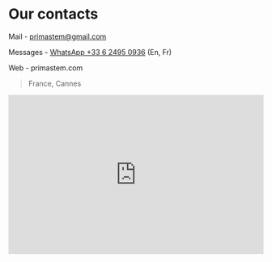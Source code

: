 # Our contacts

Mail - [primastem@gmail.com](mailto:primastem@gmail.com)

Messages - [WhatsApp +33 6 2495 0936](https://api.whatsapp.com/send?phone=33624950936) (En, Fr)

Web - primastem.com

> France, Cannes

<iframe src="https://www.google.com/maps/embed?pb=!1m18!1m12!1m3!1d92551.38938437164!2d6.9270504926141205!3d43.53922815494842!2m3!1f0!2f0!3f0!3m2!1i1024!2i768!4f13.1!3m3!1m2!1s0x12ce8180530cffff%3A0x40819a5fd979e20!2sCannes!5e0!3m2!1sen!2sfr!4v1720692560775!5m2!1sen!2sfr" width=100% height="315" style="border:0;" allowfullscreen="" loading="lazy" referrerpolicy="no-referrer-when-downgrade"></iframe>